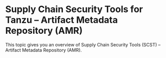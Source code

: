 # Supply Chain Security Tools for Tanzu – Artifact Metadata Repository (AMR)

This topic gives you an overview of Supply Chain Security Tools (SCST) – Artifact Metadata Repository (AMR).